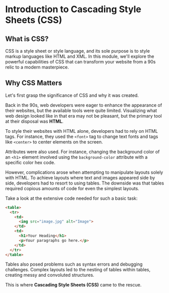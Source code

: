 # Introduction to Cascading Style Sheets (CSS)

## What is CSS?

CSS is a style sheet or style language, and its sole purpose is to style markup languages like HTML and XML. In this module, we'll explore the powerful capabilities of CSS that can transform your website from a 90s relic to a modern masterpiece.

## Why CSS Matters

Let's first grasp the significance of CSS and why it was created.

Back in the 90s, web developers were eager to enhance the appearance of their websites, but the available tools were quite limited. Visualizing what web design looked like in that era may not be pleasant, but the primary tool at their disposal was **HTML**.


To style their websites with HTML alone, developers had to rely on HTML tags. For instance, they used the `<font>` tag to change text fonts and tags like `<center>` to center elements on the screen.

Attributes were also used. For instance, changing the background color of an `<h1>` element involved using the `background-color` attribute with a specific color hex code.

However, complications arose when attempting to manipulate layouts solely with HTML. To achieve layouts where text and images appeared side by side, developers had to resort to using tables. The downside was that tables required copious amounts of code for even the simplest layouts.

Take a look at the extensive code needed for such a basic task:

```html
<table>
  <tr>
    <td>
      <img src="image.jpg" alt="Image">
    </td>
    <td>
      <h1>Your Heading</h1>
      <p>Your paragraphs go here.</p>
    </td>
  </tr>
</table>
```

Tables also posed problems such as syntax errors and debugging challenges. Complex layouts led to the nesting of tables within tables, creating messy and convoluted structures.

This is where **Cascading Style Sheets (CSS)** came to the rescue.

